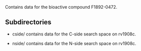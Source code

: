 Contains data for the bioactive compound F1892-0472.

## Subdirectories

- cside/ contains data for the C-side search space on rv1908c.

- nside/ contains data for the N-side search space on rv1908c.

